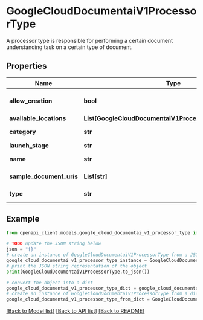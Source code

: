 # GoogleCloudDocumentaiV1ProcessorType

A processor type is responsible for performing a certain document understanding task on a certain type of document.

## Properties

Name | Type | Description | Notes
------------ | ------------- | ------------- | -------------
**allow_creation** | **bool** | Whether the processor type allows creation. If true, users can create a processor of this processor type. Otherwise, users need to request access. | [optional] 
**available_locations** | [**List[GoogleCloudDocumentaiV1ProcessorTypeLocationInfo]**](GoogleCloudDocumentaiV1ProcessorTypeLocationInfo.md) | The locations in which this processor is available. | [optional] 
**category** | **str** | The processor category, used by UI to group processor types. | [optional] 
**launch_stage** | **str** | Launch stage of the processor type | [optional] 
**name** | **str** | The resource name of the processor type. Format: &#x60;projects/{project}/processorTypes/{processor_type}&#x60; | [optional] 
**sample_document_uris** | **List[str]** | A set of Cloud Storage URIs of sample documents for this processor. | [optional] 
**type** | **str** | The processor type, such as: &#x60;OCR_PROCESSOR&#x60;, &#x60;INVOICE_PROCESSOR&#x60;. | [optional] 

## Example

```python
from openapi_client.models.google_cloud_documentai_v1_processor_type import GoogleCloudDocumentaiV1ProcessorType

# TODO update the JSON string below
json = "{}"
# create an instance of GoogleCloudDocumentaiV1ProcessorType from a JSON string
google_cloud_documentai_v1_processor_type_instance = GoogleCloudDocumentaiV1ProcessorType.from_json(json)
# print the JSON string representation of the object
print(GoogleCloudDocumentaiV1ProcessorType.to_json())

# convert the object into a dict
google_cloud_documentai_v1_processor_type_dict = google_cloud_documentai_v1_processor_type_instance.to_dict()
# create an instance of GoogleCloudDocumentaiV1ProcessorType from a dict
google_cloud_documentai_v1_processor_type_from_dict = GoogleCloudDocumentaiV1ProcessorType.from_dict(google_cloud_documentai_v1_processor_type_dict)
```
[[Back to Model list]](../README.md#documentation-for-models) [[Back to API list]](../README.md#documentation-for-api-endpoints) [[Back to README]](../README.md)


